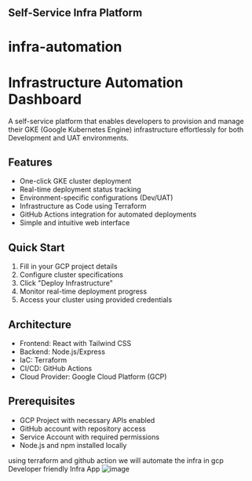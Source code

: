 ## Self-Service Infra Platform ##
# infra-automation

# Infrastructure Automation Dashboard

A self-service platform that enables developers to provision and manage their GKE (Google Kubernetes Engine) infrastructure effortlessly for both Development and UAT environments.

## Features
- One-click GKE cluster deployment
- Real-time deployment status tracking
- Environment-specific configurations (Dev/UAT)
- Infrastructure as Code using Terraform
- GitHub Actions integration for automated deployments
- Simple and intuitive web interface

## Quick Start
1. Fill in your GCP project details
2. Configure cluster specifications
3. Click "Deploy Infrastructure"
4. Monitor real-time deployment progress
5. Access your cluster using provided credentials

## Architecture
- Frontend: React with Tailwind CSS
- Backend: Node.js/Express
- IaC: Terraform
- CI/CD: GitHub Actions
- Cloud Provider: Google Cloud Platform (GCP)

## Prerequisites
- GCP Project with necessary APIs enabled
- GitHub account with repository access
- Service Account with required permissions
- Node.js and npm installed locally

using terraform and github action we will automate the infra in gcp
Developer friendly Infra App 
![image](https://github.com/user-attachments/assets/c4518d52-0f64-4090-ade6-b284da0fdb34)
